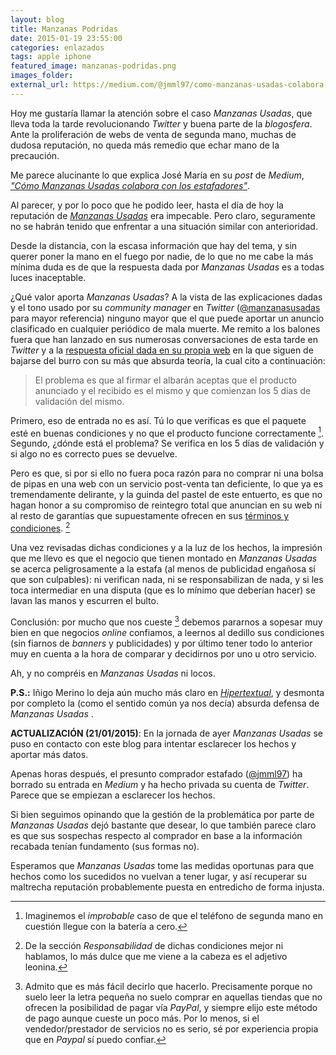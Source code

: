 ```yaml
---
layout: blog
title: Manzanas Podridas
date: 2015-01-19 23:55:00
categories: enlazados
tags: apple iphone
featured_image: manzanas-podridas.png
images_folder:
external_url: https://medium.com/@jmml97/como-manzanas-usadas-colabora-con-los-estafadores-9a1cb04ec65d
---
```

Hoy me gustaría llamar la atención sobre el caso *Manzanas Usadas*, que lleva toda la tarde revolucionando *Twitter* y buena parte de la *blogosfera*. Ante la proliferación de webs de venta de segunda mano, muchas de dudosa reputación, no queda más remedio que echar mano de la precaución.<Sigue Leyendo>

Me parece alucinante lo que explica José María en su *post* de *Medium*, [*"Cómo Manzanas Usadas colabora con los estafadores"*](https://medium.com/@jmml97/como-manzanas-usadas-colabora-con-los-estafadores-9a1cb04ec65d).

Al parecer, y por lo poco que he podido leer, hasta el día de hoy la reputación de [*Manzanas Usadas*](http://www.manzanasusadas.com/) era impecable. Pero claro, seguramente no se habrán tenido que enfrentar a una situación similar con anterioridad.

Desde la distancia, con la escasa información que hay del tema, y sin querer poner la mano en el fuego por nadie, de lo que no me cabe la más mínima duda es de que la respuesta dada por *Manzanas Usadas* es a todas luces inaceptable.

¿Qué valor aporta *Manzanas Usadas*? A la vista de las explicaciones dadas y el tono usado por su *community manager* en *Twitter* ([@manzanasusadas](https://twitter.com/ManzanasUsadas) para mayor referencia) ninguno mayor que el que puede aportar un anuncio clasificado en cualquier periódico de mala muerte. Me remito a los balones fuera que han lanzado en sus numerosas conversaciones de esta tarde en *Twitter* y a la [respuesta oficial dada en su propia web](http://www.manzanasusadas.com/art-86/el-caso-de-jmml97) en la que siguen de bajarse del burro con su más que absurda teoría, la cual cito a continuación:

> El problema es que al firmar el albarán aceptas que el producto anunciado y el recibido es el mismo y que comienzan los 5 días de validación del mismo.

Primero, eso de entrada no es así. Tú lo que verificas es que el paquete esté en buenas condiciones y no que el producto funcione correctamente [^1]. Segundo, ¿dónde está el problema? Se verifica en los 5 días de validación y si algo no es correcto pues se devuelve.

[^1]: Imaginemos el *improbable* caso de que el teléfono de segunda mano en cuestión llegue con la batería a cero.

Pero es que, si por si ello no fuera poca razón para no comprar ni una bolsa de pipas en una web con un servicio post-venta tan deficiente, lo que ya es tremendamente delirante, y la guinda del pastel de este entuerto, es que no hagan honor a su compromiso de reintegro total que anuncian en su web ni al resto de garantías que supuestamente ofrecen en sus [términos y condiciones](http://www.manzanasusadas.com/condicionesdeuso). [^2]

[^2]: De la sección *Responsabilidad* de dichas condiciones mejor ni hablamos, lo más dulce que me viene a la cabeza es el adjetivo leonina.

Una vez revisadas dichas condiciones y a la luz de los hechos, la impresión que me llevo es que el negocio que tienen montado en *Manzanas Usadas* se acerca peligrosamente a la estafa (al menos de publicidad engañosa sí que son culpables): ni verifican nada, ni se responsabilizan de nada, y si les toca intermediar en una disputa (que es lo mínimo que deberían hacer) se lavan las manos y escurren el bulto.

Conclusión: por mucho que nos cueste [^3] debemos pararnos a sopesar muy bien en que negocios *online* confiamos, a leernos al dedillo sus condiciones (sin fiarnos de *banners* y publicidades) y por último tener todo lo anterior muy en cuenta a la hora de comparar y decidirnos por uno u otro servicio. 

Ah, y no compréis en *Manzanas Usadas* ni locos.

[^3]: Admito que es más fácil decirlo que hacerlo. Precisamente porque no suelo leer la letra pequeña no suelo comprar en aquellas tiendas que no ofrecen la posibilidad de pagar vía *PayPal*, y siempre elijo este método de pago aunque cueste un poco más. Por lo menos, si el vendedor/prestador de servicios no es serio, sé por experiencia propia que en *Paypal* sí puedo confiar.

**P.S.:** Iñigo Merino lo deja aún mucho más claro en [*Hipertextual*](http://hipertextual.com/2015/01/manzanas-usadas-crisis), y desmonta por completo la (como el sentido común ya nos decía) absurda defensa de *Manzanas Usadas* .

**ACTUALIZACIÓN (21/01/2015)**: En la jornada de ayer *Manzanas Usadas* se puso en contacto con este blog para intentar esclarecer los hechos y aportar más datos. 

Apenas horas después, el presunto comprador estafado ([@jmml97](https://twitter.com/jmml97)) ha borrado su entrada en *Medium* y ha hecho privada su cuenta de *Twitter*. Parece que se empiezan a esclarecer los hechos. 

Si bien seguimos opinando que la gestión de la problemática por parte de *Manzanas Usadas* dejó bastante que desear, lo que también parece claro es que sus sospechas respecto al comprador en base a la información recabada tenían fundamento (sus formas no). 

Esperamos que *Manzanas Usadas* tome las medidas oportunas para que hechos como los sucedidos no vuelvan a tener lugar, y así recuperar su maltrecha reputación probablemente puesta en entredicho de forma injusta.

